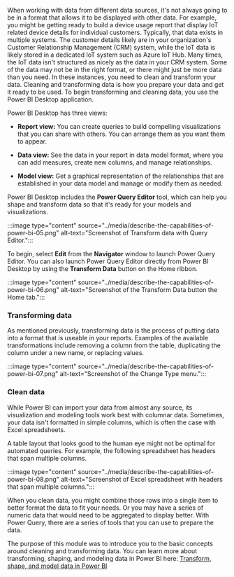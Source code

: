 
When working with data from different data sources, it's not always going to be in a format that allows it to be displayed with other data. For example, you might be getting ready to build a device usage report that display IoT related device details for individual customers. Typically, that data exists in multiple systems. The customer details likely are in your organization's Customer Relationship Management (CRM) system, while the IoT data is likely stored in a dedicated IoT system such as Azure IoT Hub. Many times, the IoT data isn't structured as nicely as the data in your CRM system. Some of the data may not be in the right format, or there might just be more data than you need. In these instances, you need to clean and transform your data. Cleaning and transforming data is how you prepare your data and get it ready to be used. To begin transforming and cleaning data, you use the Power BI Desktop application. 

Power BI Desktop has three views:
- **Report view:** You can create queries to build compelling visualizations that you can share with others. You can arrange them as you want them to appear.

- **Data view:** See the data in your report in data model format, where you can add measures, create new columns, and manage relationships.

- **Model view:** Get a graphical representation of the relationships that are established in your data model and manage or modify them as needed.

Power BI Desktop includes the **Power Query Editor** tool, which can help you shape and transform data so that it's ready for your models and visualizations.

:::image type="content" source="../media/describe-the-capabilities-of-power-bi-05.png" alt-text="Screenshot of Transform data with Query Editor.":::

To begin, select **Edit** from the **Navigator** window to launch Power Query Editor. You can also launch Power Query Editor directly from Power BI Desktop by using the **Transform Data** button on the Home ribbon.

:::image type="content" source="../media/describe-the-capabilities-of-power-bi-06.png" alt-text="Screenshot of the Transform Data button the Home tab.":::
 
### Transforming data

As mentioned previously, transforming data is the process of putting data into a format that is useable in your reports. Examples of the available transformations include removing a column from the table, duplicating the column under a new name, or replacing values. 

:::image type="content" source="../media/describe-the-capabilities-of-power-bi-07.png" alt-text="Screenshot of the Change Type menu.":::
 
### Clean data

While Power BI can import your data from almost any source, its visualization and modeling tools work best with columnar data. Sometimes, your data isn't formatted in simple columns, which is often the case with Excel spreadsheets.

A table layout that looks good to the human eye might not be optimal for automated queries. For example, the following spreadsheet has headers that span multiple columns.

:::image type="content" source="../media/describe-the-capabilities-of-power-bi-08.png" alt-text="Screenshot of Excel spreadsheet with headers that span multiple columns.":::

When you clean data, you might combine those rows into a single item to better format the data to fit your needs. Or you may have a series of numeric data that would need to be aggregated to display better. With Power Query, there are a series of tools that you can use to prepare the data. 

The purpose of this module was to introduce you to the basic concepts around cleaning and transforming data. You can learn more about transforming, shaping, and modeling data in Power BI here: [Transform, shape, and model data in Power BI](/power-bi/transform-model/)  